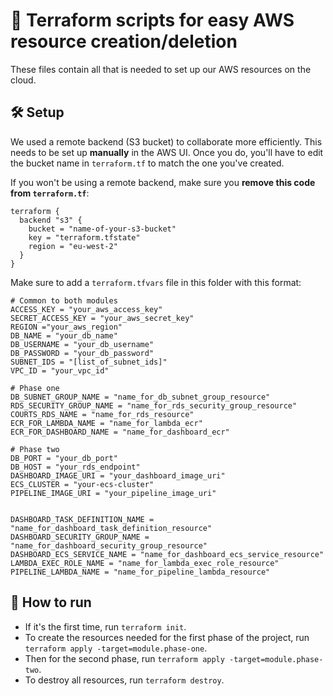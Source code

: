 # 👾 Terraform scripts for easy AWS resource creation/deletion

These files contain all that is needed to set up our AWS resources on the cloud.

## 🛠️ Setup

We used a remote backend (S3 bucket) to collaborate more efficiently. This needs to be set up **manually** in the AWS UI. Once you do, you'll have to edit the bucket name in `terraform.tf` to match the one you've created.

If you won't be using a remote backend, make sure you **remove this code from `terraform.tf`**:

```
terraform {
  backend "s3" {
    bucket = "name-of-your-s3-bucket"
    key = "terraform.tfstate"
    region = "eu-west-2"
  }
}
```

Make sure to add a `terraform.tfvars` file in this folder with this format:
```
# Common to both modules
ACCESS_KEY = "your_aws_access_key"
SECRET_ACCESS_KEY = "your_aws_secret_key"
REGION ="your_aws_region"
DB_NAME = "your_db_name"
DB_USERNAME = "your_db_username"
DB_PASSWORD = "your_db_password"
SUBNET_IDS = "[list_of_subnet_ids]"
VPC_ID = "your_vpc_id"

# Phase one
DB_SUBNET_GROUP_NAME = "name_for_db_subnet_group_resource"
RDS_SECURITY_GROUP_NAME = "name_for_rds_security_group_resource"
COURTS_RDS_NAME = "name_for_rds_resource"
ECR_FOR_LAMBDA_NAME = "name_for_lambda_ecr"
ECR_FOR_DASHBOARD_NAME = "name_for_dashboard_ecr"

# Phase two
DB_PORT = "your_db_port"
DB_HOST = "your_rds_endpoint"
DASHBOARD_IMAGE_URI = "your_dashboard_image_uri"
ECS_CLUSTER = "your-ecs-cluster"
PIPELINE_IMAGE_URI = "your_pipeline_image_uri"


DASHBOARD_TASK_DEFINITION_NAME = "name_for_dashboard_task_definition_resource"
DASHBOARD_SECURITY_GROUP_NAME = "name_for_dashboard_security_group_resource"
DASHBOARD_ECS_SERVICE_NAME = "name_for_dashboard_ecs_service_resource"
LAMBDA_EXEC_ROLE_NAME = "name_for_lambda_exec_role_resource"
PIPELINE_LAMBDA_NAME = "name_for_pipeline_lambda_resource"
```

## 🚀 How to run

- If it's the first time, run `terraform init`.
- To create the resources needed for the first phase of the project, run `terraform apply -target=module.phase-one`.
- Then for the second phase, run `terraform apply -target=module.phase-two`.
- To destroy all resources, run `terraform destroy`.